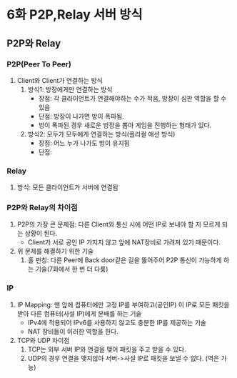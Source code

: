 # 6화 P2P,Relay 서버 방식
## P2P와 Relay
### P2P(Peer To Peer)
1. Client와 Client가 연결하는 방식
    1) 방식1: 방장에게만 연결하는 방식
        * 장점: 각 클라이언트가 연결해야하는 수가 적음, 방장이 심판 역할을 할 수 있음
        * 단점: 방장이 나가면 방이 폭파됨.
        * 방이 폭파된 경우 새로운 방장을 뽑아 게임을 진행하는 형태가 있다.
    3) 방식2: 모두가 모두에게 연결하는 방식(플리컬 애션 방식)
        * 장점: 어느 누가 나가도 방이 유지됨
        * 단점: 

### Relay
1. 방식: 모든 클라이언트가 서버에 연결됨

### P2P와 Relay의 차이점
1. P2P의 가장 큰 문제점: 다른 Client와 통신 시에 어떤 IP로 보내야 할 지 모르게 되는 상황이 된다.
    * Client가 서로 공인 IP 가지지 않고 앞에 NAT장비로 가려져 있기 때문이다. 
2. 위 문제를 해결하기 위한 기술
    1) 홀 펀칭: 다른 Peer에 Back door같은 길을 뚫어주어 P2P 통신이 가능하게 하는 기술(7화에서 한 번 더 다룸)

### IP
1. IP Mapping: 맨 앞에 컴퓨터에만 고정 IP를 부여하고(공인IP) 이 IP로 모든 패킷을 받아 다른 컴퓨터(사설 IP)에게 분배를 하는 기술
    * IPv4에 적용되어 IPv6를 사용하지 않고도 충분한 IP를 제공하는 기술
    * NAT 장비들이 이러한 역할을 한다.
2. TCP와 UDP 차이점
    1) TCP는 외부 서버 IP와 연결을 맺어 패킷을 주고 받을 수 있다.
    2) UDP의 경우 연결을 맺지않아 서버->사설 IP로 패킷을 보낼 수 없다. (역은 가능)

